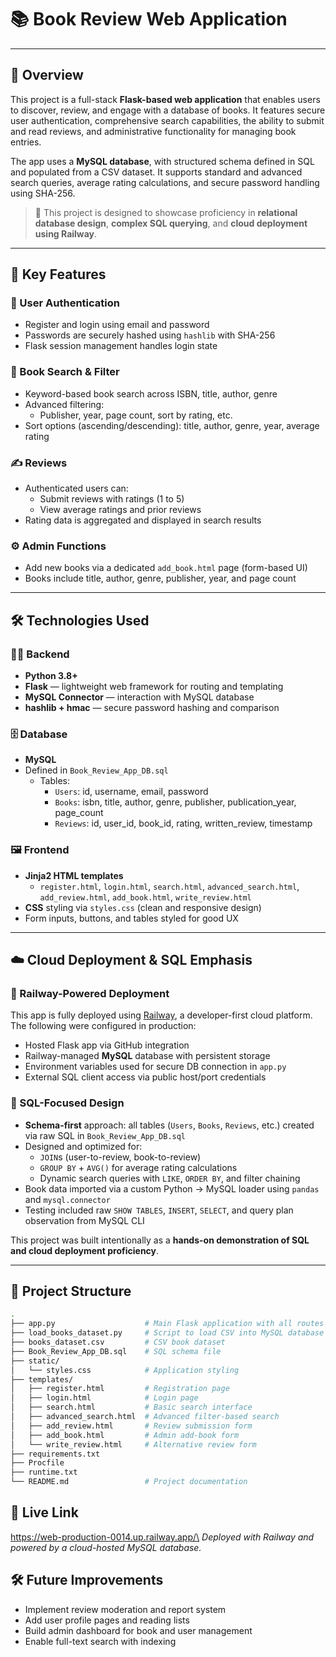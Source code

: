 # 📚 Book Review Web Application  

---

## 🚀 Overview

This project is a full-stack **Flask-based web application** that enables users to discover, review, and engage with a database of books. It features secure user authentication, comprehensive search capabilities, the ability to submit and read reviews, and administrative functionality for managing book entries.

The app uses a **MySQL database**, with structured schema defined in SQL and populated from a CSV dataset. It supports standard and advanced search queries, average rating calculations, and secure password handling using SHA-256.

> 🧠 This project is designed to showcase proficiency in **relational database design**, **complex SQL querying**, and **cloud deployment using Railway**.

---

## 🌟 Key Features

### 🔐 User Authentication
- Register and login using email and password
- Passwords are securely hashed using `hashlib` with SHA-256
- Flask session management handles login state

### 📖 Book Search & Filter
- Keyword-based book search across ISBN, title, author, genre
- Advanced filtering:
  - Publisher, year, page count, sort by rating, etc.
- Sort options (ascending/descending): title, author, genre, year, average rating

### ✍️ Reviews
- Authenticated users can:
  - Submit reviews with ratings (1 to 5)
  - View average ratings and prior reviews
- Rating data is aggregated and displayed in search results

### ⚙️ Admin Functions
- Add new books via a dedicated `add_book.html` page (form-based UI)
- Books include title, author, genre, publisher, year, and page count

---

## 🛠️ Technologies Used

### 👨‍💻 Backend
- **Python 3.8+**
- **Flask** — lightweight web framework for routing and templating
- **MySQL Connector** — interaction with MySQL database
- **hashlib + hmac** — secure password hashing and comparison

### 🗄️ Database
- **MySQL**
- Defined in `Book_Review_App_DB.sql`
  - Tables:
    - `Users`: id, username, email, password
    - `Books`: isbn, title, author, genre, publisher, publication_year, page_count
    - `Reviews`: id, user_id, book_id, rating, written_review, timestamp

### 🖼️ Frontend
- **Jinja2 HTML templates**
  - `register.html`, `login.html`, `search.html`, `advanced_search.html`, `add_review.html`, `add_book.html`, `write_review.html`
- **CSS** styling via `styles.css` (clean and responsive design)
- Form inputs, buttons, and tables styled for good UX

---

## ☁️ Cloud Deployment & SQL Emphasis

### 🚄 Railway-Powered Deployment
This app is fully deployed using [Railway](https://railway.app), a developer-first cloud platform. The following were configured in production:
- Hosted Flask app via GitHub integration
- Railway-managed **MySQL** database with persistent storage
- Environment variables used for secure DB connection in `app.py`
- External SQL client access via public host/port credentials

### 🧠 SQL-Focused Design
- **Schema-first** approach: all tables (`Users`, `Books`, `Reviews`, etc.) created via raw SQL in `Book_Review_App_DB.sql`
- Designed and optimized for:
  - `JOIN`s (user-to-review, book-to-review)
  - `GROUP BY` + `AVG()` for average rating calculations
  - Dynamic search queries with `LIKE`, `ORDER BY`, and filter chaining
- Book data imported via a custom Python → MySQL loader using `pandas` and `mysql.connector`
- Testing included raw `SHOW TABLES`, `INSERT`, `SELECT`, and query plan observation from MySQL CLI

This project was built intentionally as a **hands-on demonstration of SQL and cloud deployment proficiency**.

---

## 📁 Project Structure

```bash
.
├── app.py                    # Main Flask application with all routes
├── load_books_dataset.py     # Script to load CSV into MySQL database
├── books_dataset.csv         # CSV book dataset
├── Book_Review_App_DB.sql    # SQL schema file
├── static/
│   └── styles.css            # Application styling
├── templates/
│   ├── register.html         # Registration page
│   ├── login.html            # Login page
│   ├── search.html           # Basic search interface
│   ├── advanced_search.html  # Advanced filter-based search
│   ├── add_review.html       # Review submission form
│   ├── add_book.html         # Admin add-book form
│   └── write_review.html     # Alternative review form
├── requirements.txt
├── Procfile
├── runtime.txt
└── README.md                 # Project documentation
```

## 🧪 Live Link

https://web-production-0014.up.railway.app/\
*Deployed with Railway and powered by a cloud-hosted MySQL database.*

## 🛠️ Future Improvements

- Implement review moderation and report system
- Add user profile pages and reading lists
- Build admin dashboard for book and user management
- Enable full-text search with indexing
